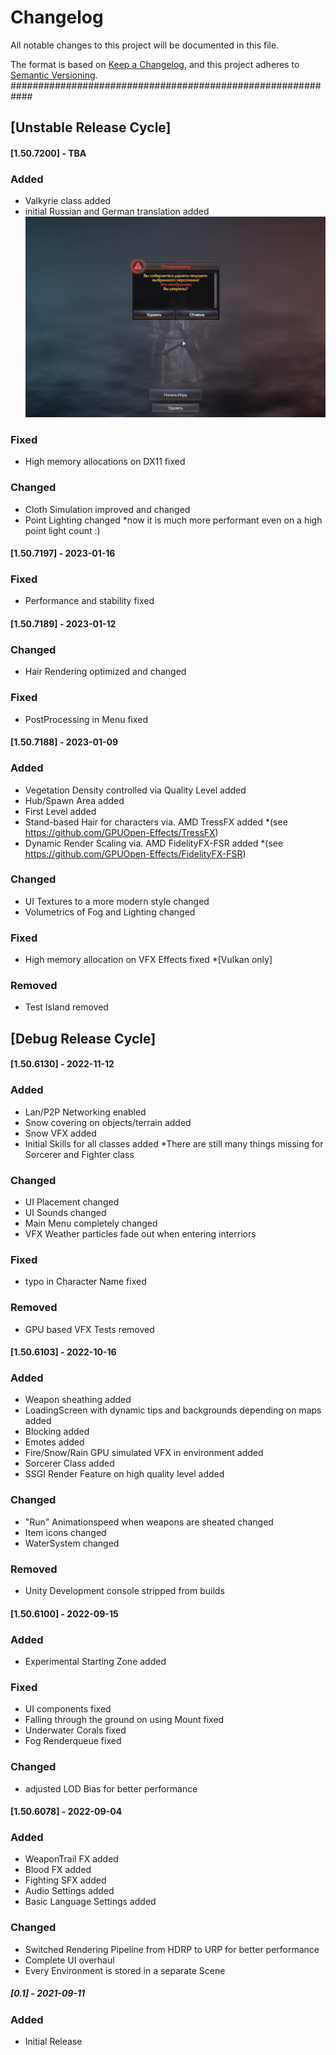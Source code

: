 # Changelog
All notable changes to this project will be documented in this file.

The format is based on [Keep a Changelog](https://keepachangelog.com/en/1.0.0/),
and this project adheres to [Semantic Versioning](https://semver.org/spec/v2.0.0.html).
############################################################
## [Unstable Release Cycle]
#### [1.50.7200] - TBA ####
### Added
-	Valkyrie class added
-	initial Russian and German translation added
	![alt text](https://github.com/supersteeeeeeeve/smythos/blob/main/.github/ISSUE_TEMPLATE/Screenshot_20230218_222709crop.png)
### Fixed
-	High memory allocations on DX11 fixed
### Changed
-	Cloth Simulation improved and changed
-	Point Lighting changed
	*now it is much more performant even on a high point light count :)

#### [1.50.7197] - 2023-01-16 ####
### Fixed
-	Performance and stability fixed

#### [1.50.7189] - 2023-01-12 ####
### Changed
-	Hair Rendering optimized and changed

### Fixed
-	PostProcessing in Menu fixed

#### [1.50.7188] - 2023-01-09 ####
### Added
-	Vegetation Density controlled via Quality Level added
-	Hub/Spawn Area added
-	First Level added
-	Stand-based Hair for characters via. AMD TressFX added
	*(see https://github.com/GPUOpen-Effects/TressFX)
-	Dynamic Render Scaling via. AMD FidelityFX-FSR added
	*(see https://github.com/GPUOpen-Effects/FidelityFX-FSR)

### Changed
-	UI Textures to a more modern style changed
-	Volumetrics of Fog and Lighting changed

### Fixed
-	High memory allocation on VFX Effects fixed
	*[Vulkan only]

### Removed
-	Test Island removed

## [Debug Release Cycle]
#### [1.50.6130] - 2022-11-12 ####
### Added
-	Lan/P2P Networking enabled
-	Snow covering on objects/terrain added
-	Snow VFX added
-	Initial Skills for all classes added
	*There are still many things missing for Sorcerer and Fighter class

### Changed
-	UI Placement changed
-	UI Sounds changed
-	Main Menu completely changed
-	VFX Weather particles fade out when entering interriors

### Fixed
-	typo in Character Name fixed

### Removed
-	GPU based VFX Tests removed

#### [1.50.6103] - 2022-10-16 ####
### Added
-	Weapon sheathing added
-	LoadingScreen with dynamic tips 
	and backgrounds depending on maps added
-	Blocking added
-	Emotes added
-	Fire/Snow/Rain GPU simulated VFX in environment added
-	Sorcerer Class added
-	SSGI Render Feature on high quality level added

### Changed
-	"Run" Animationspeed when weapons are sheated changed
-	Item icons changed
-	WaterSystem changed

### Removed
-	Unity Development console stripped from builds

#### [1.50.6100] - 2022-09-15 ####
### Added
-	Experimental Starting Zone added

### Fixed
-	UI components fixed
-	Falling through the ground on using Mount fixed
-	Underwater Corals fixed
-	Fog Renderqueue fixed

### Changed
-	adjusted LOD Bias for better performance

#### [1.50.6078] - 2022-09-04 ####
### Added
-	WeaponTrail FX added
-	Blood FX added
-	Fighting SFX added
-	Audio Settings added
-	Basic Language Settings added 

### Changed
-	Switched Rendering Pipeline from HDRP to URP 
	for better performance
-	Complete UI overhaul
-	Every Environment is stored in a separate Scene

##### [0.1] - 2021-09-11 ####
### Added
- 	Initial Release
